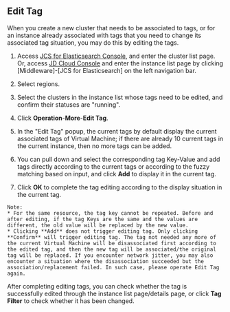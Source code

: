 ## Edit Tag

When you create a new cluster that needs to be associated to tags, or for an instance already associated with tags that you need to change its associated tag situation, you may do this by editing the tags.</br>

1. Access [JCS for Elasticsearch Console](https://es-console.jdcloud.com/clusters), and enter the cluster list page. Or, access [JD Cloud Console](https://console.jdcloud.com) and enter the instance list page by clicking [Middleware]-[JCS for Elasticsearch] on the left navigation bar.</br>

2. Select regions.</br>

3. Select the clusters in the instance list whose tags need to be edited, and confirm their statuses are "running".</br>

4. Click **Operation**-**More**-**Edit Tag**.</br>

5. In the "Edit Tag" popup, the current tags by default display the current associated tags of Virtual Machine; if there are already 10 current tags in the current instance, then no more tags can be added.</br>

6. You can pull down and select the corresponding tag Key-Value and add tags directly according to the current tags or according to the fuzzy matching based on input, and click **Add** to display it in the current tag.</br>

7. Click **OK** to complete the tag editing according to the display situation in the current tag.</br>

```
Note:
* For the same resource, the tag key cannot be repeated. Before and after editing, if the tag Keys are the same and the values are different, the old value will be replaced by the new value.
* Clicking **Add** does not trigger editing tag. Only clicking **Confirm** will trigger editing tag. The tag not needed any more of the current Virtual Machine will be disassociated first according to the edited tag, and then the new tag will be associated/the original tag will be replaced. If you encounter network jitter, you may also encounter a situation where the disassociation succeeded but the association/replacement failed. In such case, please operate Edit Tag again.
```

After completing editing tags, you can check whether the tag is successfully edited through the instance list page/details page, or click **Tag Filter** to check whether it has been changed.
